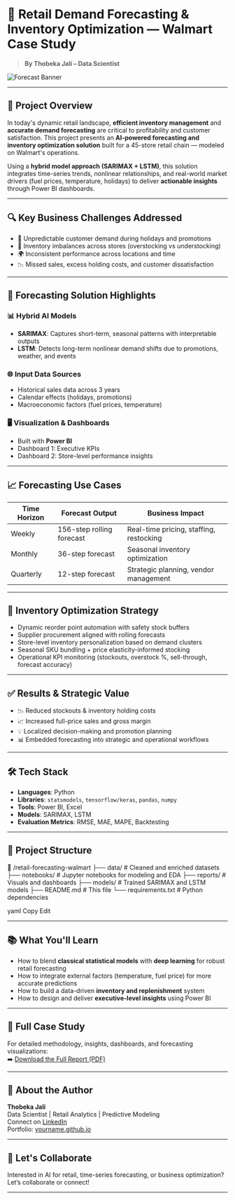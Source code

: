 # 🛒 Retail Demand Forecasting & Inventory Optimization — Walmart Case Study

> **By Thobeka Jali – Data Scientist**

![Forecast Banner](https://img.freepik.com/free-photo/data-analytics-financial-graph_53876-165397.jpg) 

---

## 🚀 Project Overview

In today's dynamic retail landscape, **efficient inventory management** and **accurate demand forecasting** are critical to profitability and customer satisfaction. This project presents an **AI-powered forecasting and inventory optimization solution** built for a 45-store retail chain — modeled on Walmart's operations.

Using a **hybrid model approach (SARIMAX + LSTM)**, this solution integrates time-series trends, nonlinear relationships, and real-world market drivers (fuel prices, temperature, holidays) to deliver **actionable insights** through Power BI dashboards.

---

## 🔍 Key Business Challenges Addressed

- 🎯 Unpredictable customer demand during holidays and promotions  
- 🏬 Inventory imbalances across stores (overstocking vs understocking)  
- 🌍 Inconsistent performance across locations and time  
- 📉 Missed sales, excess holding costs, and customer dissatisfaction  

---

## 🧠 Forecasting Solution Highlights

### 📊 Hybrid AI Models
- **SARIMAX**: Captures short-term, seasonal patterns with interpretable outputs  
- **LSTM**: Detects long-term nonlinear demand shifts due to promotions, weather, and events  

### 🌐 Input Data Sources
- Historical sales data across 3 years  
- Calendar effects (holidays, promotions)  
- Macroeconomic factors (fuel prices, temperature)  

### 🖥️ Visualization & Dashboards
- Built with **Power BI**  
- Dashboard 1: Executive KPIs  
- Dashboard 2: Store-level performance insights

---

## 📈 Forecasting Use Cases

| Time Horizon | Forecast Output | Business Impact |
|--------------|------------------|------------------|
| Weekly       | 156-step rolling forecast | Real-time pricing, staffing, restocking |
| Monthly      | 36-step forecast | Seasonal inventory optimization |
| Quarterly    | 12-step forecast | Strategic planning, vendor management |

---

## 🧩 Inventory Optimization Strategy

- Dynamic reorder point automation with safety stock buffers  
- Supplier procurement aligned with rolling forecasts  
- Store-level inventory personalization based on demand clusters  
- Seasonal SKU bundling + price elasticity-informed stocking  
- Operational KPI monitoring (stockouts, overstock %, sell-through, forecast accuracy)

---

## ✅ Results & Strategic Value

- 📉 Reduced stockouts & inventory holding costs  
- 📈 Increased full-price sales and gross margin  
- 💡 Localized decision-making and promotion planning  
- 📊 Embedded forecasting into strategic and operational workflows  

---

## 🛠️ Tech Stack

- **Languages**: Python  
- **Libraries**: `statsmodels`, `tensorflow/keras`, `pandas`, `numpy`  
- **Tools**: Power BI, Excel  
- **Models**: SARIMAX, LSTM  
- **Evaluation Metrics**: RMSE, MAE, MAPE, Backtesting  

---

## 📌 Project Structure

📁 /retail-forecasting-walmart
├── data/ # Cleaned and enriched datasets
├── notebooks/ # Jupyter notebooks for modeling and EDA
├── reports/ # Visuals and dashboards
├── models/ # Trained SARIMAX and LSTM models
├── README.md # This file
└── requirements.txt # Python dependencies

yaml
Copy
Edit

---

## 📚 What You'll Learn

- How to blend **classical statistical models** with **deep learning** for robust retail forecasting  
- How to integrate external factors (temperature, fuel price) for more accurate predictions  
- How to build a data-driven **inventory and replenishment** system  
- How to design and deliver **executive-level insights** using Power BI  

---

## 📄 Full Case Study

For detailed methodology, insights, dashboards, and forecasting visualizations:  
➡️ [Download the Full Report (PDF)](./Demand%20Forecasting%20Report.pdf)

---

## 💼 About the Author

**Thobeka Jali**  
Data Scientist | Retail Analytics | Predictive Modeling  
Connect on [LinkedIn](https://www.linkedin.com/)  
Portfolio: [yourname.github.io](https://yourname.github.io)

---

## 🤝 Let's Collaborate

Interested in AI for retail, time-series forecasting, or business optimization?  
Let’s collaborate or connect!

---
